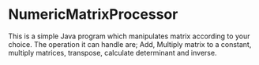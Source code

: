 # NumericMatrixProcessor
This is a simple Java program which manipulates matrix according to your choice. The operation it can handle are; Add, Multiply matrix to a constant, multiply matrices, transpose, calculate determinant and inverse.
